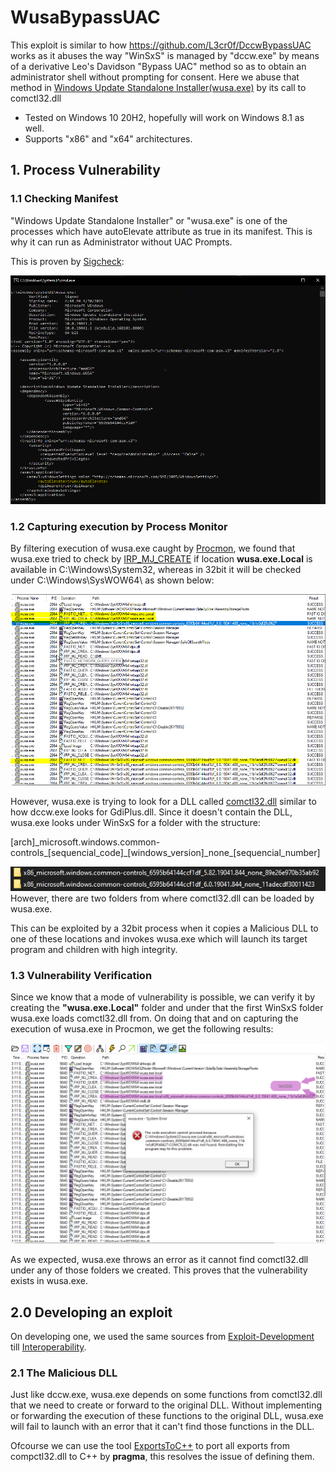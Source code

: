 # WusaBypassUAC
This exploit is similar to how https://github.com/L3cr0f/DccwBypassUAC works as it abuses the way "WinSxS" is managed by "dccw.exe" by means of a derivative Leo's Davidson "Bypass UAC" method so as to obtain an administrator shell without prompting for consent. Here we abuse that method in [Windows Update Standalone Installer(wusa.exe)](https://support.microsoft.com/en-us/topic/description-of-the-windows-update-standalone-installer-in-windows-799ba3df-ec7e-b05e-ee13-1cdae8f23b19) by its call to comctl32.dll 
- Tested on Windows 10 20H2, hopefully will work on Windows 8.1 as well.
- Supports "x86" and "x64" architectures.

## 1. Process Vulnerability

### 1.1 Checking Manifest
"Windows Update Standalone Installer" or "wusa.exe" is one of the processes which have autoElevate attribute as true in its manifest. This is why it can run as Administrator without UAC Prompts.

This is proven by [Sigcheck](https://docs.microsoft.com/en-us/sysinternals/downloads/sigcheck):

<img src="https://github.com/Yet-Zio/WusaBypassUAC/blob/main/snaps/sigcheck.png">

### 1.2 Capturing execution by Process Monitor

By filtering execution of wusa.exe caught by [Procmon](https://docs.microsoft.com/en-us/sysinternals/downloads/procmon), we found that wusa.exe tried to check by [IRP_MJ_CREATE](https://docs.microsoft.com/en-us/windows-hardware/drivers/kernel/irp-mj-create) if location **wusa.exe.Local** is available in C:\Windows\System32\, whereas in 32bit it will be checked under C:\Windows\SysWOW64\ as shown below:

<img src="https://github.com/Yet-Zio/WusaBypassUAC/blob/main/snaps/procmon.PNG">

However, wusa.exe is trying to look for a DLL called [comctl32.dll](https://docs.microsoft.com/en-us/windows/win32/controls/common-controls-intro) similar to how dccw.exe looks for GdiPlus.dll. 
Since it doesn't contain the DLL, wusa.exe looks under WinSxS for a folder with the structure:
<p>[arch]_microsoft.windows.common-controls_[sequencial_code]_[windows_version]_none_[sequencial_number]</p>

<img src="https://github.com/Yet-Zio/WusaBypassUAC/blob/main/snaps/winsxsdir.PNG">
However, there are two folders from where comctl32.dll can be loaded by wusa.exe.

This can be exploited by a 32bit process when it copies a Malicious DLL to one of these locations and invokes wusa.exe which will launch its target program and children with high integrity.

### 1.3 Vulnerability Verification

Since we know that a mode of vulnerability is possible, we can verify it by creating the **"wusa.exe.Local"** folder and under that the first WinSxS folder wusa.exe loads comctl32.dll from. On doing that and on capturing the execution of wusa.exe in Procmon, we get the following results:

<img src="https://github.com/Yet-Zio/WusaBypassUAC/blob/main/snaps/wusaerror.png">

As we expected, wusa.exe throws an error as it cannot find comctl32.dll under any of those folders we created. This proves that the vulnerability exists in wusa.exe.

## 2.0 Developing an exploit
On developing one, we used the same sources from [Exploit-Development](https://github.com/L3cr0f/DccwBypassUAC#13-exploit-development) till [Interoperability](https://github.com/L3cr0f/DccwBypassUAC#133-interoperability).

### 2.1 The Malicious DLL
Just like dccw.exe, wusa.exe depends on some functions from comctl32.dll that we need to create or forward to the original DLL. Without implementing or forwarding the execution of these functions to the original DLL, wusa.exe will fail to launch with an error that it can't find those functions in the DLL.

Ofcourse we can use the tool [ExportsToC++](https://github.com/michaellandi/exportstoc) to port all exports from compctl32.dll to C++ by **pragma**, this resolves the issue of defining them.

